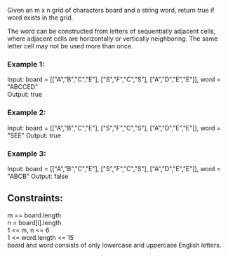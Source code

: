 Given an m x n grid of characters board and a string word, return true if word exists in the grid.  

The word can be constructed from letters of sequentially adjacent cells, where adjacent cells are horizontally or vertically neighboring. The same letter cell may not be used more than once.  

 
  
### Example 1:


Input: board = [["A","B","C","E"],  ["S","F","C","S"],  ["A","D","E","E"]],   word = "ABCCED"  
Output: true  
### Example 2:  


Input: board = [["A","B","C","E"],  ["S","F","C","S"],  ["A","D","E","E"]],   word = "SEE"
Output: true  
### Example 3:  


Input: board = [["A","B","C","E"],  ["S","F","C","S"],  ["A","D","E","E"]],   word = "ABCB"
Output: false  
 

## Constraints:  

m == board.length  
n = board[i].length  
1 <= m, n <= 6  
1 <= word.length <= 15  
board and word consists of only lowercase and uppercase English letters.  
